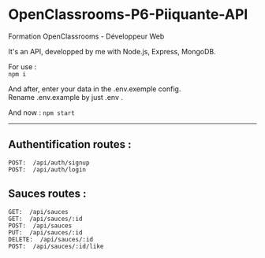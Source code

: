 # OpenClassrooms-P6-Piiquante-API
Formation OpenClassrooms - Développeur Web

It's an API, developped by me with Node.js, Express, MongoDB.

For use :  
`npm i`
  
And after, enter your data in the .env.exemple config.  
Rename .env.example by just .env .  
  
And now : 
`npm start`
  
-----------------------------------------------------------------
  
## Authentification routes :
`POST:  /api/auth/signup`  
`POST:  /api/auth/login`  

## Sauces routes :
`GET:  /api/sauces`  
`GET:  /api/sauces/:id`  
`POST:  /api/sauces`  
`PUT:  /api/sauces/:id`  
`DELETE:  /api/sauces/:id`  
`POST:  /api/sauces/:id/like`  

